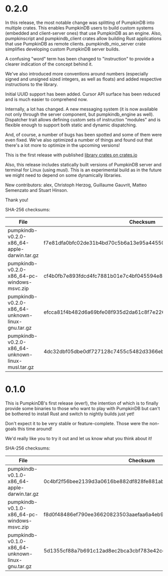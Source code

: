 # 0.2.0

In this release, the most notable change was splitting of PumpkinDB into
multiple crates. This enables PumpkinDB users to build custom systems
(embedded and client-server ones) that use PumpkinDB as an engine. Also,
pumpkinscript and pumpkindb_client crates allow building Rust applications
that use PumpkinDB as remote clients. pumpkindb_mio_server crate simplifies
developing custom PumpkinDB server builds.

A confusing "word" term has been changed to "instruction" to provide a clearer
indication of the concept behind it.

We've also introduced more conventions around numbers (especially
signed and unsigned sized integers, as well as floats) and added respective
instructions to the library.

Initial UUID support has been added. Cursor API surface has been reduced and
is much easier to comprehend now.

Internally, a lot has changed. A new messaging system (it is now available
not only through the server component, but pumpkindb_engine as well). Dispatcher
trait allows defining custom sets of instruction "modules" and is flexible enough
to support both static and dynamic dispatching.

And, of course, a number of bugs has been spotted and some of them were even
fixed. We've also optimized a number of things and found out that there's a lot
more to optimize in the upcoming versions!

This is the first release with published [library crates on crates.io](https://crates.io/search?q=pumpkindb)

Also, this release includes statically built versions of PumpkinDB server
and terminal for Linux (using musl). This is an experimental build as in
the future we might need to depend on some dynamically libraries. 

New contributors: alex, Christoph Herzog, Guillaume Gauvrit, Matteo Semenzato
and Stuart Hinson.

Thank you!

SHA-256 checksums:

| File | Checksum |
|------|----------|
| pumpkindb-v0.2.0-x86_64-apple-darwin.tar.gz | f7e81dfa0bfc02de31b4bd70c5b6a13e95a44550d33d53a77179f5c23a9efde4 |
| pumpkindb-v0.2.0-x86_64-pc-windows-msvc.zip | cf4b0fb7e893fdcd4fc7881b01e7c4bf045594e85bdd73cc88d2fec8ac2418a1  |
| pumpkindb-v0.2.0-x86_64-unknown-linux-gnu.tar.gz | efcca81f4b482d6a69bfe08f935d2da61c8f7e2262798dcd93a656aeb8c58e15 |
| pumpkindb-v0.2.0-x86_64-unknown-linux-musl.tar.gz | 4dc32dbf05dbe0df727128c7455c5482d3366ebf1a32f7308d22120a53c67388 |

# 0.1.0

This is PumpkinDB's first release (ever!), the intention of which is to finally
provide some binaries to those who want to play with PumpkinDB but can't be
bothered to install Rust and switch to nightly builds just yet!

Don't expect it to be very stable or feature-complete. Those were the non-goals
this time around!

We'd really like you to try it out and let us know what you think about it!

SHA-256 checksums:

| File | Checksum |
|------|----------|
| pumpkindb-v0.1.0-x86_64-apple-darwin.tar.gz | 0c4bf2f56bee2139d3a0616be882df828fe881abd45a8176d076547fb9da7ea8 |
| pumpkindb-v0.1.0-x86_64-pc-windows-msvc.zip | f8d0f48486ef790ee36620823503aaefaa6a4eb9fef856b136e948791318d2d4 |
| pumpkindb-v0.1.0-x86_64-unknown-linux-gnu.tar.gz | 5d1355cf88a7b691c12ad8ec2bca3cbf783e42cde48a975b059890ed88496fad |
